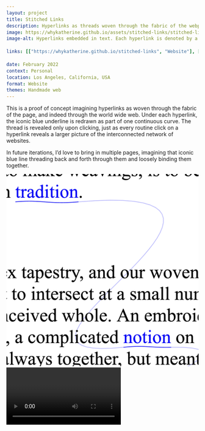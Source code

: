 ```yaml
---
layout: project
title: Stitched Links
description: Hyperlinks as threads woven through the fabric of the webpage.
image: https://whykatherine.github.io/assets/stitched-links/stitched-links.png
image-alt: Hyperlinks embedded in text. Each hyperlink is denoted by a wavy underline that makes up part of one continuous line threading through all the hyperlinks on the page.

links: [["https://whykatherine.github.io/stitched-links", "Website"], ["https://github.com/whykatherine/stitched-links", "GitHub"]]

date: February 2022
context: Personal
location: Los Angeles, California, USA
format: Website
themes: Handmade web
---
```


This is a proof of concept imagining hyperlinks as woven through the fabric of the page, and indeed through the world wide web. Under each hyperlink, the iconic blue underline is redrawn as part of one continuous curve. The thread is revealed only upon clicking, just as every routine click on a hyperlink reveals a larger picture of the interconnected network of websites.

In future iterations, I’d love to bring in multiple pages, imagining that iconic blue line threading back and forth through them and loosely binding them together.

<div class="gallery">
  <div><img src="/assets/stitched-links/stitched-links.png" alt="Hyperlinks embedded in text. Each hyperlink is denoted by a wavy underline that makes up part of one continuous line threading through all the hyperlinks on the page."></div>
</div>

<div class="gallery">
  <div><video controls src="/assets/stitched-links/stitched-links.mp4"></video></div>
</div>